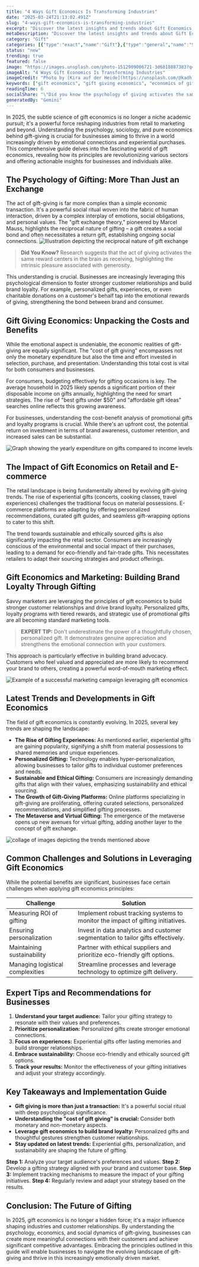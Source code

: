 ```yaml
---
title: "4 Ways Gift Economics Is Transforming Industries"
date: "2025-03-24T21:13:02.491Z"
slug: "4-ways-gift-economics-is-transforming-industries"
excerpt: "Discover the latest insights and trends about Gift Economics. This comprehensive guide covers everything you need to know about Gift Economics in 2025."
metaDescription: "Discover the latest insights and trends about Gift Economics. This comprehensive guide covers everything you need to know about Gift Economics in 2025."
category: "Gift"
categories: [{"type":"exact","name":"Gift"},{"type":"general","name":"Social Science"},{"type":"medium","name":"Economic Anthropology"},{"type":"specific","name":"Reciprocity Networks"},{"type":"niche","name":"Potlatch Rituals"}]
status: "new"
trending: true
featured: false
image: "https://images.unsplash.com/photo-1512909006721-3d6018887383?q=85&w=1200&fit=max&fm=webp&auto=compress"
imageAlt: "4 Ways Gift Economics Is Transforming Industries"
imageCredit: "Photo by [Kira auf der Heide](https://unsplash.com/@kadh) on Unsplash"
keywords: ["gift economics", "gift giving economics", "economics of gift giving", "gift exchange theory", "why do we give gifts", "cost of gift giving", "best gifts under $50", "affordable gift ideas", "meaning of gift giving", "gift giving psychology"]
readingTime: 6
socialShare: "\"Did you know the psychology of giving activates the same reward centers in the brain as receiving?  Understanding this is key to unlocking the true power of gift economics in 2025.\""
generatedBy: "Gemini"
---
```




In 2025, the subtle science of gift economics is no longer a niche academic pursuit; it's a powerful force reshaping industries from retail to marketing and beyond.  Understanding the psychology, sociology, and pure economics behind gift-giving is crucial for businesses aiming to thrive in a world increasingly driven by emotional connections and experiential purchases. This comprehensive guide delves into the fascinating world of gift economics, revealing how its principles are revolutionizing various sectors and offering actionable insights for businesses and individuals alike.

## The Psychology of Gifting: More Than Just an Exchange

The act of gift-giving is far more complex than a simple economic transaction. It's a powerful social ritual woven into the fabric of human interaction, driven by a complex interplay of emotions, social obligations, and personal values.  The "gift exchange theory," pioneered by Marcel Mauss, highlights the reciprocal nature of gifting – a gift creates a social bond and often necessitates a return gift, establishing ongoing social connections. ![Illustration depicting the reciprocal nature of gift exchange](https://images.unsplash.com/photo-1513201099705-a9746e1e201f?q=85&w=1200&fit=max&fm=webp&auto=compress)

> **Did You Know?**  Research suggests that the act of giving activates the same reward centers in the brain as receiving, highlighting the intrinsic pleasure associated with generosity.

This understanding is crucial.  Businesses are increasingly leveraging this psychological dimension to foster stronger customer relationships and build brand loyalty.  For example, personalized gifts, experiences, or even charitable donations on a customer's behalf tap into the emotional rewards of giving, strengthening the bond between brand and consumer.

## Gift Giving Economics: Unpacking the Costs and Benefits

While the emotional aspect is undeniable, the economic realities of gift-giving are equally significant. The "cost of gift giving" encompasses not only the monetary expenditure but also the time and effort invested in selection, purchase, and presentation.  Understanding this total cost is vital for both consumers and businesses.

For consumers, budgeting effectively for gifting occasions is key. The average household in 2025 likely spends a significant portion of their disposable income on gifts annually, highlighting the need for smart strategies.  The rise of "best gifts under $50" and "affordable gift ideas" searches online reflects this growing awareness.

For businesses, understanding the cost-benefit analysis of promotional gifts and loyalty programs is crucial.  While there's an upfront cost, the potential return on investment in terms of brand awareness, customer retention, and increased sales can be substantial.

![Graph showing the yearly expenditure on gifts compared to income levels](https://images.unsplash.com/photo-1512909006721-3d6018887383?q=85&w=1200&fit=max&fm=webp&auto=compress)

## The Impact of Gift Economics on Retail and E-commerce

The retail landscape is being fundamentally altered by evolving gift-giving trends. The rise of experiential gifts (concerts, cooking classes, travel experiences) challenges the traditional focus on material possessions.  E-commerce platforms are adapting by offering personalized recommendations, curated gift guides, and seamless gift-wrapping options to cater to this shift.

The trend towards sustainable and ethically sourced gifts is also significantly impacting the retail sector. Consumers are increasingly conscious of the environmental and social impact of their purchases, leading to a demand for eco-friendly and fair-trade gifts. This necessitates retailers to adapt their sourcing strategies and product offerings.

## Gift Economics and Marketing: Building Brand Loyalty Through Gifting

Savvy marketers are leveraging the principles of gift economics to build stronger customer relationships and drive brand loyalty.  Personalized gifts, loyalty programs with tiered rewards, and strategic use of promotional gifts are all becoming standard marketing tools.

> **EXPERT TIP:**  Don't underestimate the power of a thoughtfully chosen, personalized gift. It demonstrates genuine appreciation and strengthens the emotional connection with your customers.

This approach is particularly effective in building brand advocacy.  Customers who feel valued and appreciated are more likely to recommend your brand to others, creating a powerful word-of-mouth marketing effect.

![Example of a successful marketing campaign leveraging gift economics](https://images.unsplash.com/photo-1512418490979-92798cec1380?q=85&w=1200&fit=max&fm=webp&auto=compress)

##  Latest Trends and Developments in Gift Economics

The field of gift economics is constantly evolving.  In 2025, several key trends are shaping the landscape:

* **The Rise of Gifting Experiences:** As mentioned earlier, experiential gifts are gaining popularity, signifying a shift from material possessions to shared memories and unique experiences.
* **Personalized Gifting:** Technology enables hyper-personalization, allowing businesses to tailor gifts to individual customer preferences and needs.
* **Sustainable and Ethical Gifting:**  Consumers are increasingly demanding gifts that align with their values, emphasizing sustainability and ethical sourcing.
* **The Growth of Gift-Giving Platforms:** Online platforms specializing in gift-giving are proliferating, offering curated selections, personalized recommendations, and simplified gifting processes.
* **The Metaverse and Virtual Gifting:** The emergence of the metaverse opens up new avenues for virtual gifting, adding another layer to the concept of gift exchange.

![collage of images depicting the trends mentioned above](https://images.unsplash.com/photo-1521478706270-f2e33c203d95?q=85&w=1200&fit=max&fm=webp&auto=compress)

## Common Challenges and Solutions in Leveraging Gift Economics

While the potential benefits are significant, businesses face certain challenges when applying gift economics principles:

| Challenge                     | Solution                                                                    |
|------------------------------|----------------------------------------------------------------------------|
| Measuring ROI of gifting       | Implement robust tracking systems to monitor the impact of gifting initiatives. |
| Ensuring personalization       | Invest in data analytics and customer segmentation to tailor gifts effectively. |
| Maintaining sustainability     | Partner with ethical suppliers and prioritize eco-friendly gift options.       |
| Managing logistical complexities | Streamline processes and leverage technology to optimize gift delivery.      |

## Expert Tips and Recommendations for Businesses

1. **Understand your target audience:** Tailor your gifting strategy to resonate with their values and preferences.
2. **Prioritize personalization:**  Personalized gifts create stronger emotional connections.
3. **Focus on experiences:**  Experiential gifts offer lasting memories and build stronger relationships.
4. **Embrace sustainability:**  Choose eco-friendly and ethically sourced gift options.
5. **Track your results:**  Monitor the effectiveness of your gifting initiatives and adjust your strategy accordingly.

## Key Takeaways and Implementation Guide

* **Gift giving is more than just a transaction:** It's a powerful social ritual with deep psychological significance.
* **Understanding the "cost of gift giving" is crucial:**  Consider both monetary and non-monetary aspects.
* **Leverage gift economics to build brand loyalty:** Personalized gifts and thoughtful gestures strengthen customer relationships.
* **Stay updated on latest trends:**  Experiential gifts, personalization, and sustainability are shaping the future of gifting.

**Step 1:** Analyze your target audience's preferences and values.
**Step 2:** Develop a gifting strategy aligned with your brand and customer base.
**Step 3:** Implement tracking mechanisms to measure the impact of your gifting initiatives.
**Step 4:** Regularly review and adapt your strategy based on the results.

## Conclusion: The Future of Gifting

In 2025, gift economics is no longer a hidden force; it's a major influence shaping industries and customer relationships. By understanding the psychology, economics, and social dynamics of gift-giving, businesses can create more meaningful connections with their customers and achieve significant competitive advantages.  Embracing the principles outlined in this guide will enable businesses to navigate the evolving landscape of gift-giving and thrive in this increasingly emotionally driven market.

